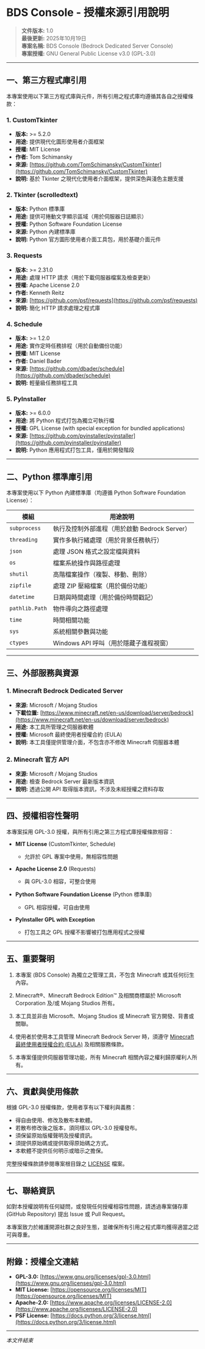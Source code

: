 # BDS Console - 授權來源引用說明

> **文件版本:** 1.0  
> **最後更新:** 2025年10月19日  
> **專案名稱:** BDS Console (Bedrock Dedicated Server Console)  
> **專案授權:** GNU General Public License v3.0 (GPL-3.0)

---

## 一、第三方程式庫引用

本專案使用以下第三方程式庫與元件，所有引用之程式庫均遵循其各自之授權條款：

### 1. CustomTkinter

- **版本:** >= 5.2.0
- **用途:** 提供現代化圖形使用者介面框架
- **授權:** MIT License
- **作者:** Tom Schimansky
- **來源:** [https://github.com/TomSchimansky/CustomTkinter](https://github.com/TomSchimansky/CustomTkinter)
- **說明:** 基於 Tkinter 之現代化使用者介面框架，提供深色與淺色主題支援

### 2. Tkinter (scrolledtext)

- **版本:** Python 標準庫
- **用途:** 提供可捲動文字顯示區域（用於伺服器日誌顯示）
- **授權:** Python Software Foundation License
- **來源:** Python 內建標準庫
- **說明:** Python 官方圖形使用者介面工具包，用於基礎介面元件

### 3. Requests

- **版本:** >= 2.31.0
- **用途:** 處理 HTTP 請求（用於下載伺服器檔案及檢查更新）
- **授權:** Apache License 2.0
- **作者:** Kenneth Reitz
- **來源:** [https://github.com/psf/requests](https://github.com/psf/requests)
- **說明:** 簡化 HTTP 請求處理之程式庫

### 4. Schedule

- **版本:** >= 1.2.0
- **用途:** 實作定時任務排程（用於自動備份功能）
- **授權:** MIT License
- **作者:** Daniel Bader
- **來源:** [https://github.com/dbader/schedule](https://github.com/dbader/schedule)
- **說明:** 輕量級任務排程工具

### 5. PyInstaller

- **版本:** >= 6.0.0
- **用途:** 將 Python 程式打包為獨立可執行檔
- **授權:** GPL License (with special exception for bundled applications)
- **來源:** [https://github.com/pyinstaller/pyinstaller](https://github.com/pyinstaller/pyinstaller)
- **說明:** Python 應用程式打包工具，僅用於開發階段

---

## 二、Python 標準庫引用

本專案使用以下 Python 內建標準庫（均遵循 Python Software Foundation License）：

| 模組 | 用途說明 |
|------|---------|
| `subprocess` | 執行及控制外部進程（用於啟動 Bedrock Server） |
| `threading` | 實作多執行緒處理（用於背景任務執行） |
| `json` | 處理 JSON 格式之設定檔與資料 |
| `os` | 檔案系統操作與路徑處理 |
| `shutil` | 高階檔案操作（複製、移動、刪除） |
| `zipfile` | 處理 ZIP 壓縮檔案（用於備份功能） |
| `datetime` | 日期與時間處理（用於備份時間戳記） |
| `pathlib.Path` | 物件導向之路徑處理 |
| `time` | 時間相關功能 |
| `sys` | 系統相關參數與功能 |
| `ctypes` | Windows API 呼叫（用於隱藏子進程視窗） |

---

## 三、外部服務與資源

### 1. Minecraft Bedrock Dedicated Server

- **來源:** Microsoft / Mojang Studios
- **下載位置:** [https://www.minecraft.net/en-us/download/server/bedrock](https://www.minecraft.net/en-us/download/server/bedrock)
- **用途:** 本工具所管理之伺服器軟體
- **授權:** Microsoft 最終使用者授權合約 (EULA)
- **說明:** 本工具僅提供管理介面，不包含亦不修改 Minecraft 伺服器本體

### 2. Minecraft 官方 API

- **來源:** Microsoft / Mojang Studios
- **用途:** 檢查 Bedrock Server 最新版本資訊
- **說明:** 透過公開 API 取得版本資訊，不涉及未經授權之資料存取

---

## 四、授權相容性聲明

本專案採用 GPL-3.0 授權，與所有引用之第三方程式庫授權條款相容：

- **MIT License** (CustomTkinter, Schedule)
  - 允許於 GPL 專案中使用，無相容性問題

- **Apache License 2.0** (Requests)
  - 與 GPL-3.0 相容，可整合使用

- **Python Software Foundation License** (Python 標準庫)
  - GPL 相容授權，可自由使用

- **PyInstaller GPL with Exception**
  - 打包工具之 GPL 授權不影響被打包應用程式之授權

---

## 五、重要聲明

1. 本專案 (BDS Console) 為獨立之管理工具，不包含 Minecraft 或其任何衍生內容。

2. Minecraft®、Minecraft Bedrock Edition™ 及相關商標屬於 Microsoft Corporation 及/或 Mojang Studios 所有。

3. 本工具並非由 Microsoft、Mojang Studios 或 Minecraft 官方開發、背書或關聯。

4. 使用者於使用本工具管理 Minecraft Bedrock Server 時，須遵守 [Minecraft 最終使用者授權合約 (EULA)](https://www.minecraft.net/eula) 及相關服務條款。

5. 本專案僅提供伺服器管理功能，所有 Minecraft 相關內容之權利歸原權利人所有。

---

## 六、貢獻與使用條款

根據 GPL-3.0 授權條款，使用者享有以下權利與義務：

- 得自由使用、修改及散布本軟體。
- 若散布修改後之版本，須同樣以 GPL-3.0 授權發布。
- 須保留原始版權聲明及授權資訊。
- 須提供原始碼或提供取得原始碼之方式。
- 本軟體不提供任何明示或暗示之擔保。

完整授權條款請參閱專案根目錄之 [LICENSE](LICENSE) 檔案。

---

## 七、聯絡資訊

如對本授權說明有任何疑問，或發現任何授權相容性問題，請透過專案儲存庫 (GitHub Repository) 提出 Issue 或 Pull Request。

本專案致力於維護開源社群之良好生態，並確保所有引用之程式庫均獲得適當之認可與尊重。

---

## 附錄：授權全文連結

- **GPL-3.0:** [https://www.gnu.org/licenses/gpl-3.0.html](https://www.gnu.org/licenses/gpl-3.0.html)
- **MIT License:** [https://opensource.org/licenses/MIT](https://opensource.org/licenses/MIT)
- **Apache-2.0:** [https://www.apache.org/licenses/LICENSE-2.0](https://www.apache.org/licenses/LICENSE-2.0)
- **PSF License:** [https://docs.python.org/3/license.html](https://docs.python.org/3/license.html)

---

*本文件結束*
